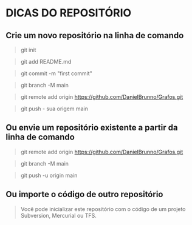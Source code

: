 # DICAS DO REPOSITÓRIO


## Crie um novo repositório na linha de comando

> git init

> git add README.md 

> git commit -m "first commit" 

> git branch -M main 

> git remote add origin https://github.com/DanielBrunno/Grafos.git

> git push - sua origem main

                
## Ou envie um repositório existente a partir da linha de comando


> git remote add origin https://github.com/DanielBrunno/Grafos.git

>  git branch -M main 

> git push -u origin main



## Ou importe o código de outro repositório


>Você pode inicializar este repositório com o código de um projeto Subversion, Mercurial ou TFS.



